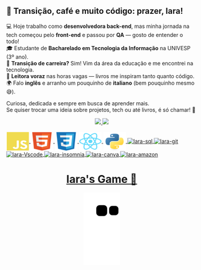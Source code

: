 ## 🔁 Transição, café e muito código: prazer, Iara!

💻 Hoje trabalho como **desenvolvedora back-end**, mas minha jornada na tech começou pelo **front-end** e passou por **QA** — gosto de entender o todo!  
🎓 Estudante de **Bacharelado em Tecnologia da Informação** na UNIVESP (3º ano).  
🔄 **Transição de carreira?** Sim! Vim da área da educação e me encontrei na tecnologia.  
📖 **Leitora voraz** nas horas vagas — livros me inspiram tanto quanto código.  
🌍 Falo **inglês** e arranho um pouquinho de **italiano** (bem pouquinho mesmo 😅).

Curiosa, dedicada e sempre em busca de aprender mais.  
Se quiser trocar uma ideia sobre projetos, tech ou até livros, é só chamar! 🚀








<div align="center">
  <a href="https://github.com/IaraSilvia">
  <img height="180em" src="https://github-readme-stats.vercel.app/api?username=IaraSilvia&show_icons=true&theme=midnight-purple&include_all_commits=true&count_private=true"/>
  <img height="180em" src="https://github-readme-stats.vercel.app/api/top-langs/?username=IaraSilvia&layout=compact&langs_count=7&theme=midnight-purple"/>
</div>

  <div align="center" style="display: inline"><br>
  <img align="center" alt="Iara-Js" height="50" width="60" src="https://raw.githubusercontent.com/devicons/devicon/master/icons/javascript/javascript-plain.svg">
  <img align="center" alt="Iara-HTML" height="50" width="60" src="https://raw.githubusercontent.com/devicons/devicon/master/icons/html5/html5-original.svg">
  <img align="center" alt="Iara-CSS" height="50" width="60" src="https://raw.githubusercontent.com/devicons/devicon/master/icons/css3/css3-original.svg">
  <img align="center" alt="Iara-React" height="50" width="60" src="https://raw.githubusercontent.com/devicons/devicon/master/icons/react/react-original.svg">
  <img align="center" alt="Iara-Python" height="50" width="60" src="https://raw.githubusercontent.com/devicons/devicon/master/icons/python/python-original.svg"> 
  <img align="center" alt="Iara-sql" height="50" width="60" src="https://cdn.jsdelivr.net/gh/devicons/devicon@latest/icons/azuresqldatabase/azuresqldatabase-original.svg" />
  <img align="center" alt="Iara-git" height="50" width="60"  src="https://cdn.jsdelivr.net/gh/devicons/devicon@latest/icons/git/git-original.svg" />
  <img align="center" alt="Iara-Vscode" height="50" width="60" src="https://cdn.jsdelivr.net/gh/devicons/devicon@latest/icons/vscode/vscode-original.svg" />
  <img align="center" alt="Iara-insomnia" height="50" width="60" src="https://cdn.jsdelivr.net/gh/devicons/devicon@latest/icons/insomnia/insomnia-original.svg" />
  <img align="center" alt="Iara-canva" height="50" width="60" src="https://cdn.jsdelivr.net/gh/devicons/devicon@latest/icons/canva/canva-original.svg" />
  <img align="center" alt="Iara-amazon" height="50" width="60" src="https://cdn.jsdelivr.net/gh/devicons/devicon@latest/icons/amazonwebservices/amazonwebservices-original-wordmark.svg" />                       

   # Iara's Game 🐍


![Snake game](https://github.com/IaraSilvia/IaraSilvia/blob/output/github-contribution-grid-snake.svg)


     
</div>


  


  
 
  
